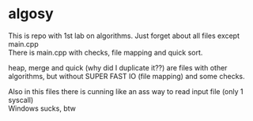 # algosy

This is repo with 1st lab on algorithms. Just forget about all files except main.cpp  
There is main.cpp with checks, file mapping and quick sort.  
  
heap, merge and quick (why did I duplicate it??) are files with other algorithms, but without SUPER FAST IO (file mapping) and some checks.  
  
Also in this files there is cunning like an ass way to read input file (only 1 syscall)  
Windows sucks, btw

